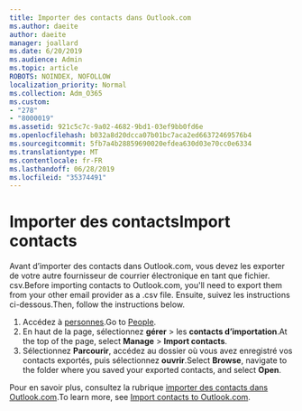 ```yaml
---
title: Importer des contacts dans Outlook.com
ms.author: daeite
author: daeite
manager: joallard
ms.date: 6/20/2019
ms.audience: Admin
ms.topic: article
ROBOTS: NOINDEX, NOFOLLOW
localization_priority: Normal
ms.collection: Adm_O365
ms.custom:
- "278"
- "8000019"
ms.assetid: 921c5c7c-9a02-4682-9bd1-03ef9bb0fd6e
ms.openlocfilehash: b032a8d20dcca07b01bc7aca2ed66372469576b4
ms.sourcegitcommit: 5fb7a4b28859690020efdea630d03e70cc0e6334
ms.translationtype: MT
ms.contentlocale: fr-FR
ms.lasthandoff: 06/28/2019
ms.locfileid: "35374491"
---
```

# <a name="import-contacts"></a><span data-ttu-id="68f56-102">Importer des contacts</span><span class="sxs-lookup"><span data-stu-id="68f56-102">Import contacts</span></span>

<span data-ttu-id="68f56-103">Avant d’importer des contacts dans Outlook.com, vous devez les exporter de votre autre fournisseur de courrier électronique en tant que fichier. csv.</span><span class="sxs-lookup"><span data-stu-id="68f56-103">Before importing contacts to Outlook.com, you'll need to export them from your other email provider as a .csv file.</span></span> <span data-ttu-id="68f56-104">Ensuite, suivez les instructions ci-dessous.</span><span class="sxs-lookup"><span data-stu-id="68f56-104">Then, follow the instructions below.</span></span>
  
1. <span data-ttu-id="68f56-105">Accédez à [personnes](https://outlook.live.com/people/).</span><span class="sxs-lookup"><span data-stu-id="68f56-105">Go to [People](https://outlook.live.com/people/).</span></span>
2. <span data-ttu-id="68f56-106">En haut de la page, sélectionnez **gérer** \> les **contacts d’importation**.</span><span class="sxs-lookup"><span data-stu-id="68f56-106">At the top of the page, select **Manage** \> **Import contacts**.</span></span>
3. <span data-ttu-id="68f56-107">Sélectionnez **Parcourir**, accédez au dossier où vous avez enregistré vos contacts exportés, puis sélectionnez **ouvrir**.</span><span class="sxs-lookup"><span data-stu-id="68f56-107">Select **Browse**, navigate to the folder where you saved your exported contacts, and select **Open**.</span></span>

<span data-ttu-id="68f56-108">Pour en savoir plus, consultez la rubrique [importer des contacts dans Outlook.com](https://support.office.com/article/285a3b55-8d93-4ac8-93df-43fffd13b2f1?wt.mc_id=Office_Outlook_com_Alchemy).</span><span class="sxs-lookup"><span data-stu-id="68f56-108">To learn more, see [Import contacts to Outlook.com](https://support.office.com/article/285a3b55-8d93-4ac8-93df-43fffd13b2f1?wt.mc_id=Office_Outlook_com_Alchemy).</span></span>